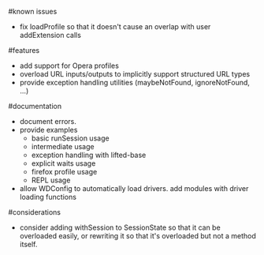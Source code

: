 #known issues
- fix loadProfile so that it doesn't cause an overlap with user addExtension calls

#features
- add support for Opera profiles
- overload URL inputs/outputs to implicitly support structured URL types
- provide exception handling utilities (maybeNotFound, ignoreNotFound, ...)

#documentation
- document errors.
- provide examples
  - basic runSession usage
  - intermediate usage
  - exception handling with lifted-base
  - explicit waits usage
  - firefox profile usage
  - REPL usage
- allow WDConfig to automatically load drivers. add modules with driver loading functions


#considerations
- consider adding withSession to SessionState so that it can be overloaded easily, or rewriting it so that it's overloaded but not a method itself.
